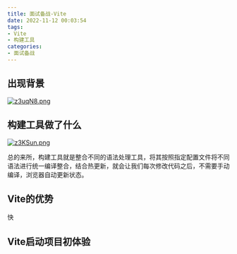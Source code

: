 ```yaml
---
title: 面试备战-Vite
date: 2022-11-12 00:03:54
tags:
- Vite
- 构建工具
categories: 
- 面试备战
---
```


## 出现背景

[![z3uqN8.png](https://s1.ax1x.com/2022/11/22/z3uqN8.png)](https://imgse.com/i/z3uqN8)

## 构建工具做了什么

[![z3KSun.png](https://s1.ax1x.com/2022/11/22/z3KSun.png)](https://imgse.com/i/z3KSun)

总的来所，构建工具就是整合不同的语法处理工具，将其按照指定配置文件将不同语法进行统一编译整合，结合热更新，就会让我们每次修改代码之后，不需要手动编译，浏览器自动更新状态。

## Vite的优势

快

## Vite启动项目初体验